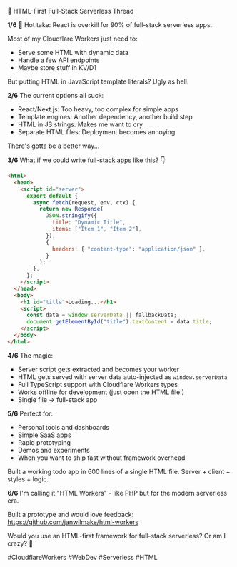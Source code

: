 🧵 HTML-First Full-Stack Serverless Thread

**1/6** 🤔 Hot take: React is overkill for 90% of full-stack serverless apps.

Most of my Cloudflare Workers just need to:

- Serve some HTML with dynamic data
- Handle a few API endpoints
- Maybe store stuff in KV/D1

But putting HTML in JavaScript template literals? Ugly as hell.

**2/6** The current options all suck:

- React/Next.js: Too heavy, too complex for simple apps
- Template engines: Another dependency, another build step
- HTML in JS strings: Makes me want to cry
- Separate HTML files: Deployment becomes annoying

There's gotta be a better way...

**3/6** What if we could write full-stack apps like this? 👇

```html
<html>
  <head>
    <script id="server">
      export default {
        async fetch(request, env, ctx) {
          return new Response(
            JSON.stringify({
              title: "Dynamic Title",
              items: ["Item 1", "Item 2"],
            }),
            {
              headers: { "content-type": "application/json" },
            }
          );
        },
      };
    </script>
  </head>
  <body>
    <h1 id="title">Loading...</h1>
    <script>
      const data = window.serverData || fallbackData;
      document.getElementById("title").textContent = data.title;
    </script>
  </body>
</html>
```

**4/6** The magic:

- Server script gets extracted and becomes your worker
- HTML gets served with server data auto-injected as `window.serverData`
- Full TypeScript support with Cloudflare Workers types
- Works offline for development (just open the HTML file!)
- Single file → full-stack app

**5/6** Perfect for:

- Personal tools and dashboards
- Simple SaaS apps
- Rapid prototyping
- Demos and experiments
- When you want to ship fast without framework overhead

Built a working todo app in 600 lines of a single HTML file. Server + client + styles + logic.

**6/6** I'm calling it "HTML Workers" - like PHP but for the modern serverless era.

Built a prototype and would love feedback: https://github.com/janwilmake/html-workers

Would you use an HTML-first framework for full-stack serverless? Or am I crazy? 🤪

#CloudflareWorkers #WebDev #Serverless #HTML
